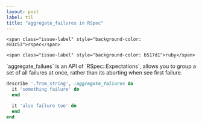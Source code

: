 ```yaml
---
layout: post
label: til
title: "aggregate_failures in RSpec"
---
```


<p>
  
  	<span class="issue-label" style="background-color: e83c53">rspec</span>
  
  	<span class="issue-label" style="background-color: b517d1">ruby</span>
  
</p>
`aggregate_failues` is an API of `RSpec::Expectations`, allows you to group a set of all failures at once, rather than its aborting when see first failure.

```ruby
describe '.from_string', :aggregate_failures do
  it 'something failure' do
  end

  it 'also failure too' do
  end
end
```

